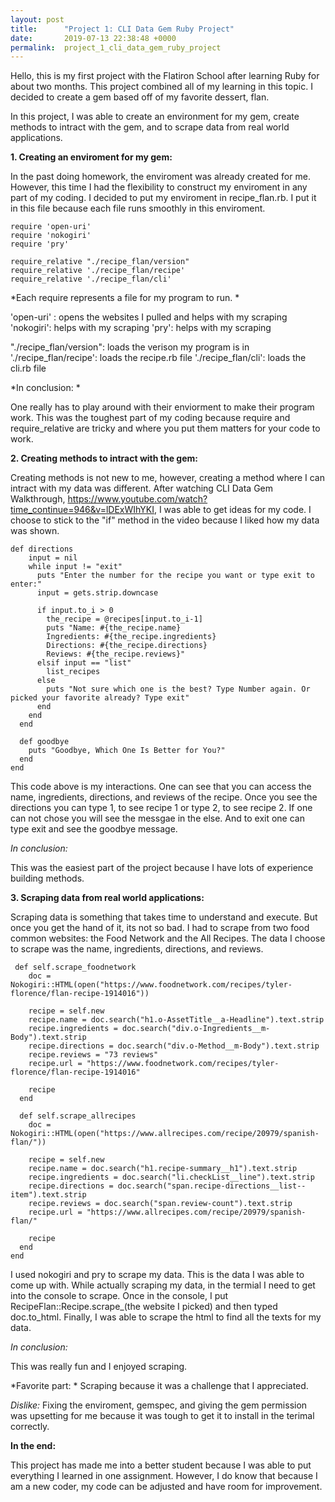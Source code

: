 ```yaml
---
layout: post
title:      "Project 1: CLI Data Gem Ruby Project"
date:       2019-07-13 22:38:48 +0000
permalink:  project_1_cli_data_gem_ruby_project
---
```



Hello, this is my first project with the Flatiron School after learning Ruby for about two months. This project combined all of my learning in this topic. I decided to create a gem based off of my favorite dessert, flan. 

In this project, I was able to create an environment for my gem, create methods to intract with the gem, and to scrape data from real world applications. 


**1. Creating an enviroment for my gem:**

In the past doing homework, the enviroment was already created for me. However, this time I had the flexibility to construct my enviroment in any part of my coding. I decided to put my enviroment in recipe_flan.rb. I put it in this file because each file runs smoothly in this enviroment. 

```
require 'open-uri'
require 'nokogiri'
require 'pry'

require_relative "./recipe_flan/version"
require_relative './recipe_flan/recipe'
require_relative './recipe_flan/cli'
```

*Each require represents a file for my program to run. *

'open-uri' : opens the websites I pulled and helps with my scraping
'nokogiri': helps with my scraping
'pry': helps with my scraping

"./recipe_flan/version": loads the verison my program is in
'./recipe_flan/recipe': loads the recipe.rb file
 './recipe_flan/cli': loads the cli.rb file
 
 *In conclusion: *

One really has to play around with their enviorment to make their program work. This was the toughest part of my coding because require and require_relative are tricky and where you put them matters for your code to work.

**2. Creating methods to intract with the gem:**

Creating methods is not new to me, however, creating a method where I can intract with my data was different. After watching CLI Data Gem Walkthrough, https://www.youtube.com/watch?time_continue=946&v=lDExWIhYKI, I was able to get ideas for my code. I choose to stick to the "if" method in the video because I liked how my data was shown. 

```
def directions
    input = nil 
    while input != "exit"
      puts "Enter the number for the recipe you want or type exit to enter:"
      input = gets.strip.downcase
      
      if input.to_i > 0
        the_recipe = @recipes[input.to_i-1]
        puts "Name: #{the_recipe.name} 
        Ingredients: #{the_recipe.ingredients} 
        Directions: #{the_recipe.directions} 
        Reviews: #{the_recipe.reviews}"
      elsif input == "list"
        list_recipes
      else 
        puts "Not sure which one is the best? Type Number again. Or picked your favorite already? Type exit"
      end
    end
  end 
  
  def goodbye
    puts "Goodbye, Which One Is Better for You?"
  end
end 
```

This code above is my interactions. One can see that you can access the name, ingredients, directions, and reviews of the recipe. Once you see the directions you can type 1, to see recipe 1 or type 2, to see recipe 2. If one can not chose you will see the messgae in the else. And to exit one can type exit and see the goodbye message.

*In conclusion:*

This was the easiest part of the project because I have lots of experience building methods. 


**3. Scraping data from real world applications:** 

Scraping data is something that takes time to understand and execute. But once you get the hand of it, its not so bad. I had to scrape from two food common websites: the Food Network and the All Recipes. The data I choose to scrape was the name, ingredients, directions, and reviews.   

```
 def self.scrape_foodnetwork
    doc = Nokogiri::HTML(open("https://www.foodnetwork.com/recipes/tyler-florence/flan-recipe-1914016"))
    
    recipe = self.new  
    recipe.name = doc.search("h1.o-AssetTitle__a-Headline").text.strip
    recipe.ingredients = doc.search("div.o-Ingredients__m-Body").text.strip
    recipe.directions = doc.search("div.o-Method__m-Body").text.strip
    recipe.reviews = "73 reviews"
    recipe.url = "https://www.foodnetwork.com/recipes/tyler-florence/flan-recipe-1914016"
    
    recipe
  end
  
  def self.scrape_allrecipes
    doc = Nokogiri::HTML(open("https://www.allrecipes.com/recipe/20979/spanish-flan/"))
    
    recipe = self.new  
    recipe.name = doc.search("h1.recipe-summary__h1").text.strip
    recipe.ingredients = doc.search("li.checkList__line").text.strip
    recipe.directions = doc.search("span.recipe-directions__list--item").text.strip
    recipe.reviews = doc.search("span.review-count").text.strip
    recipe.url = "https://www.allrecipes.com/recipe/20979/spanish-flan/"
    
    recipe
  end
end
```

I used nokogiri and pry to scrape my data. This is the data I was able to come up with. While actually scraping my data, in the termial I need to get into the console to scrape. Once in the console, I put RecipeFlan::Recipe.scrape_(the website I picked) and then typed doc.to_html. Finally, I was able to scrape the html to find all the texts for my data. 

*In conclusion:*

This was really fun and I enjoyed scraping. 


*Favorite part: *
Scraping because it was a challenge that I appreciated.

*Dislike:*
Fixing the enviroment, gemspec, and giving the gem permission was upsetting for me because it was tough to get it to install in the terimal correctly. 

**In the end:**

This project has made me into a better student because I was able to put everything I learned in one assignment. However, I do know that because I am a new coder, my code can be adjusted and have room for improvement.  

